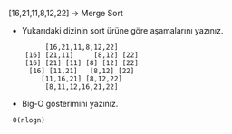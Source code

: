 [16,21,11,8,12,22] -> Merge Sort

- Yukarıdaki dizinin sort ürüne göre aşamalarını yazınız.

```
         [16,21,11,8,12,22]
    [16] [21,11]     [8,12] [22]
    [16] [21] [11] [8] [12] [22]
     [16] [11,21]   [8,12] [22]
        [11,16,21] [8,12,22]
         [8,11,12,16,21,22]
```

- Big-O gösterimini yazınız.

```
 O(nlogn)
```
